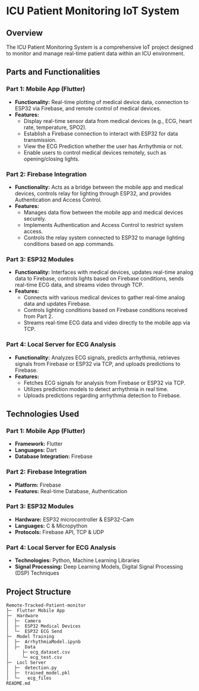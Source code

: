 #  ICU Patient Monitoring IoT System

## Overview
The  ICU Patient Monitoring System is a comprehensive IoT project designed to monitor and manage real-time patient data within an ICU environment. 

## Parts and Functionalities

### Part 1: Mobile App (Flutter)
- **Functionality:** Real-time plotting of medical device data, connection to ESP32 via Firebase, and remote control of medical devices.
- **Features:**
  - Display real-time sensor data from medical devices (e.g., ECG, heart rate, temperature, SPO2).
  - Establish a Firebase connection to interact with ESP32 for data transmission.
  - View the ECG Prediction whether the user has Arrhythmia or not.
  - Enable users to control medical devices remotely, such as opening/closing lights.

### Part 2: Firebase Integration
- **Functionality:** Acts as a bridge between the mobile app and medical devices, controls relay for lighting through ESP32, and provides Authentication and Access Control.
- **Features:**
  - Manages data flow between the mobile app and medical devices securely.
  - Implements Authentication and Access Control to restrict system access.
  - Controls the relay system connected to ESP32 to manage lighting conditions based on app commands.

### Part 3: ESP32 Modules
- **Functionality:** Interfaces with medical devices, updates real-time analog data to Firebase, controls lights based on Firebase conditions, sends real-time ECG data, and streams video through TCP.
- **Features:**
  - Connects with various medical devices to gather real-time analog data and updates Firebase.
  - Controls lighting conditions based on Firebase conditions received from Part 2.
  - Streams real-time ECG data and video directly to the mobile app via TCP.

### Part 4: Local Server for ECG Analysis
- **Functionality:** Analyzes ECG signals, predicts arrhythmia, retrieves signals from Firebase or ESP32 via TCP, and uploads predictions to Firebase.
- **Features:**
  - Fetches ECG signals for analysis from Firebase or ESP32 via TCP.
  - Utilizes prediction models to detect arrhythmia in real time.
  - Uploads predictions regarding arrhythmia detection to Firebase.


## Technologies Used

### Part 1: Mobile App (Flutter)
- **Framework:** Flutter
- **Languages:** Dart
- **Database Integration:** Firebase

### Part 2: Firebase Integration
- **Platform:** Firebase
- **Features:** Real-time Database, Authentication

### Part 3: ESP32 Modules
- **Hardware:** ESP32 microcontroller & ESP32-Cam
- **Languages:** C & Micropython
- **Protocols:** Firebase API, TCP & UDP

### Part 4: Local Server for ECG Analysis
- **Technologies:** Python, Machine Learning Libraries
- **Signal Processing:** Deep Learning Models, Digital Signal Processing (DSP) Techniques


## Project Structure
  
```
Remote-Tracked-Patient-monitor
├─  Flutter Mobile App
├─  Hardware
│  ├─  Camera
│  ├─  ESP32 Medical Devices
│  └─  ESP32 ECG Send
├─  Model Training
│  ├─  ArrhythmiaModel.ipynb
│  ├─  Data
│     ├─ ecg_dataset.csv
│     └─ ecg_test.csv
├─  Locl Server
│  ├─  detection.py
│  ├─  trained_model.pkl
│  └─   ecg_files
README.md
```
